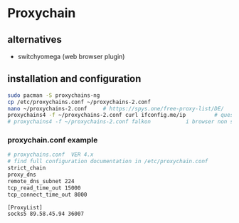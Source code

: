 # Proxychain

## alternatives

- switchyomega (web browser plugin)

## installation and configuration

```bash
sudo pacman -S proxychains-ng
cp /etc/proxychains.conf ~/proxychains-2.conf
nano ~/proxychains-2.conf     # https://spys.one/free-proxy-list/DE/
proxychains4 -f ~/proxychains-2.conf curl ifconfig.me/ip         # questo funziona
# proxychains4 -f ~/proxychains-2.conf falkon           i browser non sembrano funzionare se usati direttamente con proxychain, bisogna mettere in mezzo tor
```

### proxychain.conf example

```bash
# proxychains.conf  VER 4.x
# find full configuration documentation in /etc/proxychain.conf
strict_chain
proxy_dns
remote_dns_subnet 224
tcp_read_time_out 15000
tcp_connect_time_out 8000

[ProxyList]
socks5 89.58.45.94 36007
```
